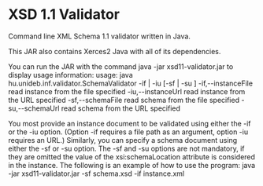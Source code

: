 XSD 1.1 Validator
=================

Command line XML Schema 1.1 validator written in Java.

This JAR also contains Xerces2 Java with all of its dependencies.

You can run the JAR with the command java -jar xsd11-validator.jar to display usage information:
usage: java hu.unideb.inf.validator.SchemaValidator -if <file> | -iu <url>
       [-sf <file> | -su <url>]
 -if,--instanceFile <file>   read instance from the file specified
 -iu,--instanceUrl <url>     read instance from the URL specified
 -sf,--schemaFile <file>     read schema from the file specified
 -su,--schemaUrl <url>       read schema from the URL specified

You most provide an instance document to be validated using either the -if or the -iu option. (Option -if requires a file path as an argument, option -iu requires an URL.) Similarly, you can specify a schema document using either the -sf or -su option. The -sf and -su options are not mandatory, if they are omitted the value of the xsi:schemaLocation attribute is considered in the instance. The following is an example of how to use the program:
java -jar xsd11-validator.jar -sf schema.xsd -if instance.xml
